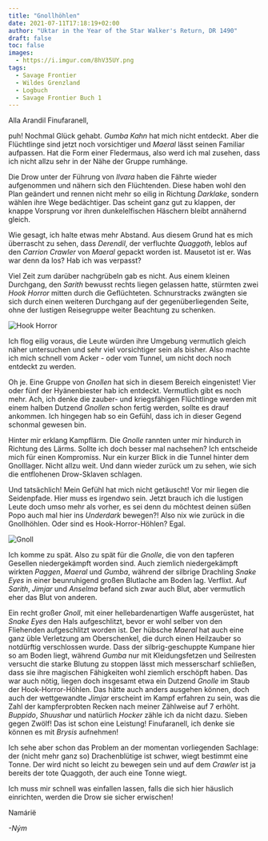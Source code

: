 ```yaml
---
title: "Gnollhöhlen"
date: 2021-07-11T17:18:19+02:00
author: "Uktar in the Year of the Star Walker's Return, DR 1490"
draft: false
toc: false
images:
  - https://i.imgur.com/8hV35UY.png
tags: 
  - Savage Frontier
  - Wildes Grenzland
  - Logbuch
  - Savage Frontier Buch 1
---
```


Alla Arandil Finufaranell,

puh! Nochmal Glück gehabt. _Gumba Kahn_ hat mich nicht entdeckt. Aber die Flüchtlinge sind jetzt noch vorsichtiger und _Maeral_ lässt seinen Familiar aufpassen. Hat die Form einer Fledermaus, also werd ich mal zusehen, dass ich nicht allzu sehr in der Nähe der Gruppe rumhänge.

Die Drow unter der Führung von _Ilvara_ haben die Fährte wieder aufgenommen und nähern sich den Flüchtenden. Diese haben wohl den Plan geändert und rennen nicht mehr so eilig in Richtung _Darklake_, sondern wählen ihre Wege bedächtiger. Das scheint ganz gut zu klappen, der knappe Vorsprung vor ihren dunkelelfischen Häschern bleibt annähernd gleich.

Wie gesagt, ich halte etwas mehr Abstand. Aus diesem Grund hat es mich überrascht zu sehen, dass _Derendil_, der verfluchte _Quaggoth_, leblos auf den _Carrion Crawler_ von _Maeral_ gepackt worden ist. Mausetot ist er. Was war denn da los? Hab ich was verpasst?

Viel Zeit zum darüber nachgrübeln gab es nicht. Aus einem kleinen Durchgang, den _Sarith_ bewusst rechts liegen gelassen hatte, stürmten zwei _Hook Horror_ mitten durch die Geflüchteten. Schnurstracks zwängten sie sich durch einen weiteren Durchgang auf der gegenüberliegenden Seite, ohne der lustigen Reisegruppe weiter Beachtung zu schenken. 

![Hook Horror](https://i.imgur.com/HOaAZLh.png)

Ich flog eilig voraus, die Leute würden ihre Umgebung vermutlich gleich näher untersuchen und sehr viel vorsichtiger sein als bisher. Also machte ich mich schnell vom Acker - oder vom Tunnel, um nicht doch noch entdeckt zu werden.

Oh je. Eine Gruppe von _Gnollen_ hat sich in diesem Bereich eingenistet! Vier oder fünf der Hyänenbiester hab ich entdeckt. Vermutlich gibt es noch mehr. Ach, ich denke die zauber- und kriegsfähigen Flüchtlinge werden mit einem halben Dutzend _Gnollen_ schon fertig werden, sollte es drauf ankommen. Ich hingegen hab so ein Gefühl, dass ich in dieser Gegend schonmal gewesen bin.

Hinter mir erklang Kampflärm. Die _Gnolle_ rannten unter mir hindurch in Richtung des Lärms. Sollte ich doch besser mal nachsehen? Ich entscheide mich für einen Kompromiss. Nur ein kurzer Blick in die Tunnel hinter dem Gnolllager. Nicht allzu weit. Und dann wieder zurück um zu sehen, wie sich die entflohenen Drow-Sklaven schlagen.

Und tatsächlich! Mein Gefühl hat mich nicht getäuscht! Vor mir liegen die Seidenpfade. Hier muss es irgendwo sein. Jetzt brauch ich die lustigen Leute doch umso mehr als vorher, es sei denn du möchtest deinen süßen Popo auch mal hier ins _Underdark_ bewegen?! Also nix wie zurück in die Gnollhöhlen. Oder sind es Hook-Horror-Höhlen? Egal.

![Gnoll](https://i.imgur.com/JkopPiC.png)

Ich komme zu spät. Also zu spät für die _Gnolle_, die von den tapferen Gesellen niedergekämpft worden sind. Auch ziemlich niedergekämpft wirkten _Paggen_, _Maeral_ und _Gumba_, während der silbrige Drachling _Snake Eyes_ in einer beunruhigend großen Blutlache am Boden lag. Verflixt. Auf _Sarith_, _Jimjar_ und _Anselma_ befand sich zwar auch Blut, aber vermutlich eher das Blut von anderen.

Ein recht großer _Gnoll_, mit einer hellebardenartigen Waffe ausgerüstet, hat _Snake Eyes_ den Hals aufgeschlitzt, bevor er wohl selber von den Fliehenden aufgeschlitzt worden ist. Der hübsche _Maeral_ hat auch eine ganz üble Verletzung am Oberschenkel, die durch einen Heilzauber so notdürftig verschlossen wurde. Dass der silbrig-geschuppte Kumpane hier so am Boden liegt, während _Gumba_ nur mit Kleidungsfetzen und Seilresten versucht die starke Blutung zu stoppen lässt mich messerscharf schließen, dass sie ihre magischen Fähigkeiten wohl ziemlich erschöpft haben. Das war auch nötig, liegen doch insgesamt etwa ein Dutzend _Gnolle_ im Staub der Hook-Horror-Höhlen. Das hätte auch anders ausgehen können, doch auch der wettgewandte _Jimjar_ erscheint im Kampf erfahren zu sein, was die Zahl der kampferprobten Recken nach meiner Zählweise auf 7 erhöht. _Buppido_, _Shuushar_ und natürlich _Hocker_ zähle ich da nicht dazu. Sieben gegen Zwölf! Das ist schon eine Leistung! Finufaranell, ich denke sie können es mit _Brysis_ aufnehmen!

Ich sehe aber schon das Problem an der momentan vorliegenden Sachlage: der (nicht mehr ganz so) Drachenblütige ist schwer, wiegt bestimmt eine Tonne. Der wird nicht so leicht zu bewegen sein und auf dem _Crawler_ ist ja bereits der tote Quaggoth, der auch eine Tonne wiegt.

Ich muss mir schnell was einfallen lassen, falls die sich hier häuslich einrichten, werden die Drow sie sicher erwischen!

Namárië

_-Ným_
